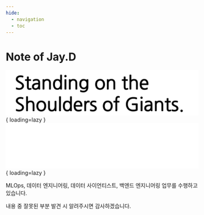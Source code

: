 ```yaml
---
hide:
  - navigation
  - toc
---
```


# Note of Jay.D

![standing_on_the_shoulders_of_giants](assets/img/standing_on_the_shoulders_of_giants_b.png#only-light){ loading=lazy }
![standing_on_the_shoulders_of_giants](assets/img/standing_on_the_shoulders_of_giants_w.png#only-dark){ loading=lazy }

MLOps, 데이터 엔지니어링, 데이터 사이언티스트, 백엔드 엔지니어링 업무를 수행하고 있습니다.  

내용 중 잘못된 부분 발견 시 알려주시면 감사하겠습니다.  